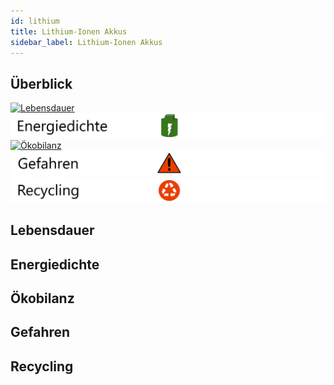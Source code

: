 ```yaml
---
id: lithium
title: Lithium-Ionen Akkus
sidebar_label: Lithium-Ionen Akkus
---
```


## Überblick

[![Lebensdauer](assets/lebensdauer_grün.png)](lithium#lebensdauer)
[![Energiedichte](assets/Energiedichte_voll.png)](lithium#energiedichte)
[![Ökobilanz](assets/Ökobilanz_rot.png)](lithium#ökobilanz)
[![Gefahren](assets/Gefahren_rot.png)](lithium#gefahren)
[![Recycling](assets/Recycling_rot.png)](lithium#recycling)

## Lebensdauer

## Energiedichte

## Ökobilanz

## Gefahren

## Recycling

